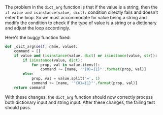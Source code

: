 The problem in the `dict_arg` function is that if the value is a string, then the ` if value and isinstance(value, dict): ` condition directly fails and doesn't enter the loop. So we must accommodate for value being a string and modify the condition to check if the type of value is a string or a dictionary and adjust the loop accordingly.

Here's the buggy function fixed:
```python
def _dict_arg(self, name, value):
    command = []
    if value and (isinstance(value, dict) or isinstance(value, str)):
        if isinstance(value, dict):
            for prop, val in value.items():
                command += [name, '"{0}={1}"'.format(prop, val)]
        else:
            prop, val = value.split('=', 1)
            command += [name, '"{0}={1}"'.format(prop, val)]
    return command
```

With these changes, the `dict_arg` function should now correctly process both dictionary input and string input. After these changes, the failing test should pass.